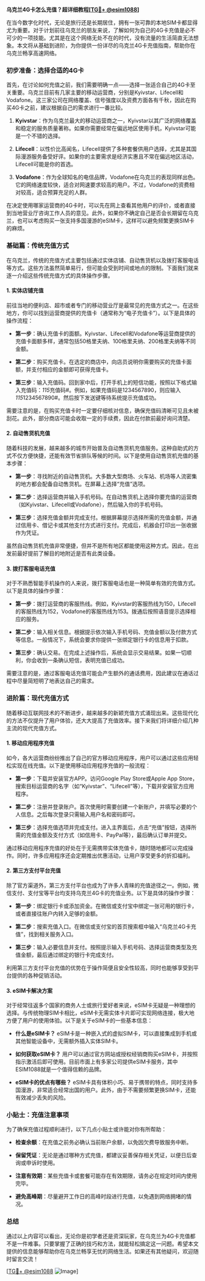 **乌克兰4G卡怎么充值？超详细教程[[TG💪+ @esim1088](https://t.me/s/esim1088)]**

在当今数字化时代，无论是旅行还是长期居住，拥有一张可靠的本地SIM卡都显得尤为重要。对于计划前往乌克兰的朋友来说，了解如何为自己的4G卡充值是必不可少的一项技能。尤其是在这个网络无处不在的时代，没有流量的生活简直无法想象。本文将从基础到进阶，为你提供一份详尽的乌克兰4G卡充值指南，帮助你在乌克兰畅享高速网络。

### 初步准备：选择合适的4G卡

首先，在讨论如何充值之前，我们需要明确一点——选择一张适合自己的4G卡至关重要。乌克兰目前有几家主要的移动运营商，分别是Kyivstar、Lifecell和Vodafone。这三家公司在网络覆盖、信号强度以及资费方面各有千秋，因此在购买4G卡之前，建议根据自己的需求进行一番比较。

1. **Kyivstar**：作为乌克兰最大的移动运营商之一，Kyivstar以其广泛的网络覆盖和稳定的服务质量著称。如果你需要经常在偏远地区使用手机，Kyivstar可能是一个不错的选择。
   
2. **Lifecell**：以性价比高闻名，Lifecell提供了多种套餐供用户选择，尤其是其国际漫游服务备受好评。如果你的主要需求是经济实惠且不常在偏远地区活动，Lifecell可能是你的首选。

3. **Vodafone**：作为全球知名的电信品牌，Vodafone在乌克兰的表现同样出色。它的网络速度较快，适合对网速要求较高的用户。不过，Vodafone的资费相对较高，适合预算充足的人群。

在决定使用哪家运营商的4G卡时，可以先在网上查看其他用户的评价，或者直接到当地营业厅咨询工作人员的意见。此外，如果你不确定自己是否会长期留在乌克兰，也可以考虑购买一张支持多国漫游的eSIM卡，这样可以避免频繁更换SIM卡的麻烦。

### 基础篇：传统充值方式

在乌克兰，传统的充值方式主要包括通过实体店铺、自动售货机以及拨打客服电话等方式。这些方法虽然简单易行，但可能会受到时间或地点的限制。下面我们就来逐一介绍这些传统充值方式的具体操作步骤。

#### 1. 实体店铺充值

前往当地的便利店、超市或者专门的移动营业厅是最常见的充值方式之一。在这些地方，你可以找到运营商提供的充值卡（通常称为“电子充值卡”）。以下是具体的操作流程：

- **第一步**：确认充值卡的面额。Kyivstar、Lifecell和Vodafone等运营商提供的充值卡面额多样，通常包括50格里夫纳、100格里夫纳、200格里夫纳等不同金额。
  
- **第二步**：购买充值卡。在选定的商店中，向店员说明你需要购买的充值卡面额，并支付相应的金额即可获得充值卡。

- **第三步**：输入充值码。回到家中后，打开手机上的短信功能，按照以下格式输入充值码：*115*充值码#。例如，如果充值码是1234567890，则应输入*115*1234567890#。然后按下发送键等待系统提示充值成功。

需要注意的是，在购买充值卡时一定要仔细核对信息，确保充值码清晰可见且未被刮花。此外，部分商店可能会收取一定的手续费，因此在付款前最好询问清楚。

#### 2. 自动售货机充值

随着科技的发展，越来越多的城市开始普及自动售货机充值服务。这种自助式的方式不仅方便快捷，还能有效节省排队等候的时间。以下是使用自动售货机充值的基本步骤：

- **第一步**：寻找附近的自动售货机。大多数大型商场、火车站、机场等人流密集的地方都会配备自动售货机。在屏幕上选择“充值”选项。

- **第二步**：选择运营商并输入手机号码。在自动售货机上选择你要充值的运营商（如Kyivstar、Lifecell或Vodafone），然后输入你的手机号码。

- **第三步**：选择充值金额并完成支付。根据屏幕提示选择所需的充值金额，并通过信用卡、借记卡或其他支付方式进行支付。完成后，机器会打印出一张收据作为凭证。

虽然自动售货机充值非常便捷，但并不是所有地区都能使用这种方式。因此，在出发前最好提前了解目的地附近是否有此类设备。

#### 3. 拨打客服电话充值

对于不熟悉智能手机操作的人来说，拨打客服电话也是一种简单有效的充值方式。以下是具体的操作步骤：

- **第一步**：拨打运营商的客服热线。例如，Kyivstar的客服热线为150，Lifecell的客服热线为152，Vodafone的客服热线为153。拨通后按照语音提示选择相应的服务。

- **第二步**：输入相关信息。根据提示依次输入手机号码、充值金额以及付款方式等信息。一般情况下，系统会要求你提供一张绑定银行卡的信息用于扣款。

- **第三步**：确认交易。在完成上述操作后，系统会显示交易结果。如果一切顺利，你会收到一条确认短信，表明充值已成功。

需要注意的是，通过客服电话充值可能会产生额外的通话费用，因此建议在通话过程中尽量简短明了地表达自己的需求。

### 进阶篇：现代充值方式

随着移动互联网技术的不断进步，越来越多的新颖充值方式涌现出来。这些现代化的方法不仅提升了用户体验，还大大提高了充值效率。接下来我们将详细介绍几种主流的现代充值方式。

#### 1. 移动应用程序充值

如今，各大运营商纷纷推出了自己的官方移动应用程序，用户可以通过这些应用轻松实现在线充值。以下是使用移动应用程序充值的一般流程：

- **第一步**：下载并安装官方APP。访问Google Play Store或Apple App Store，搜索目标运营商的名字（如“Kyivstar”、“Lifecell”等），下载并安装官方应用程序。

- **第二步**：注册并登录账户。首次使用时需要创建一个新账户，并填写必要的个人信息。之后每次登录只需输入用户名和密码即可。

- **第三步**：选择充值选项并完成支付。进入主界面后，点击“充值”按钮，选择所需的充值金额及支付方式（如信用卡、PayPal等），最后确认订单并提交。

通过移动应用程序充值的好处在于无需携带实体充值卡，随时随地都可以完成操作。同时，许多应用程序还会定期推出优惠活动，让用户享受更多的折扣福利。

#### 2. 第三方支付平台充值

除了官方渠道外，第三方支付平台也成为了许多人青睐的充值途径之一。例如，微信支付、支付宝等平台均支持乌克兰4G卡的充值业务。以下是具体的操作步骤：

- **第一步**：绑定银行卡或添加资金。在微信或支付宝中绑定一张可用的银行卡，或者直接往账户内转入足够的金额。

- **第二步**：搜索充值入口。在微信或支付宝的首页搜索框中输入“乌克兰4G卡充值”，找到相关服务入口。

- **第三步**：输入必要信息并支付。按照提示输入手机号码、选择运营商类型及充值金额，最后通过绑定的银行卡完成支付。

利用第三方支付平台充值的优势在于操作简便且安全性较高，同时也能够享受到平台提供的各种促销活动。

#### 3. eSIM卡解决方案

对于经常往返多个国家的商务人士或旅行爱好者来说，eSIM卡无疑是一种理想的选择。与传统物理SIM卡相比，eSIM卡无需实体卡片即可实现网络连接，极大地方便了用户的使用体验。以下是关于eSIM卡的一些基本信息：

- **什么是eSIM卡？** eSIM卡是一种嵌入式的虚拟SIM卡，可以直接集成到手机或其他智能设备中，无需额外插入实体SIM卡。

- **如何获取eSIM卡？** 用户可以通过官方网站或授权经销商购买eSIM卡，并按照指示激活后即可使用。目前市面上有多家公司提供eSIM卡服务，其中ESIM1088就是一个值得信赖的品牌。

- **eSIM卡的优点有哪些？** eSIM卡具有体积小巧、易于携带的特点，同时支持多国漫游，非常适合经常出国的用户。此外，由于不需要频繁更换SIM卡，还能有效减少丢失的风险。

### 小贴士：充值注意事项

为了确保充值过程顺利进行，以下几点小贴士或许能对你有所帮助：

- **检查余额**：在充值之前务必确认当前账户余额，以免因欠费导致服务中断。

- **保留凭证**：无论是通过哪种方式充值，都建议妥善保存相关凭证，以便日后查询或申诉时使用。

- **注意有效期**：某些充值卡或套餐可能存在有效期限，请务必在规定时间内使用完毕。

- **避免高峰期**：尽量避开工作日的高峰时段进行充值，以免遇到网络拥堵的情况。

### 总结

通过以上内容可以看出，无论你是初学者还是资深玩家，在乌克兰为4G卡充值都不是一件难事。只要掌握了正确的技巧和方法，就能轻松搞定这一问题。希望本文提供的信息能够帮助你在乌克兰畅享无忧的网络生活。如果还有其他疑问，欢迎随时留言交流！

[[TG💪+ @esim1088](https://t.me/s/esim1088) ![Image](https://i.postimg.cc/4NQfJmqS/Snipaste-2025-05-13-00-14-12.png)]